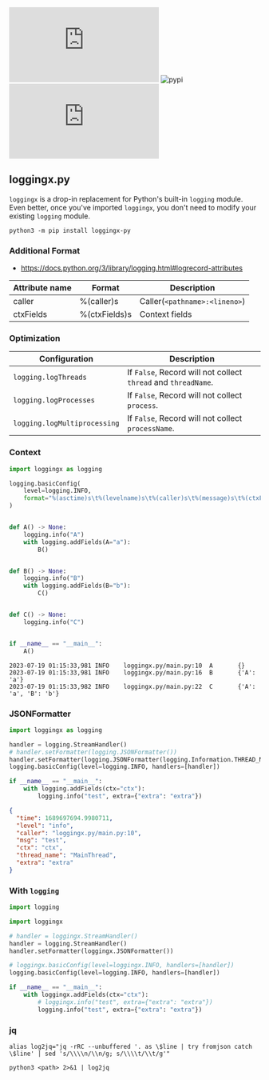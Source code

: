 ![license](https://img.shields.io/github/license/hhk7734/loggingx.py)
![pypi](https://img.shields.io/pypi/v/loggingx-py)
![language](https://img.shields.io/github/languages/top/hhk7734/loggingx.py)

## loggingx.py

`loggingx` is a drop-in replacement for Python's built-in `logging` module. Even better, once you've imported `loggingx`, you don't need to modify your existing `logging` module.

```shell
python3 -m pip install loggingx-py
```

### Additional Format

- https://docs.python.org/3/library/logging.html#logrecord-attributes

| Attribute name | Format        | Description                   |
| -------------- | ------------- | ----------------------------- |
| caller         | %(caller)s    | Caller(`<pathname>:<lineno>`) |
| ctxFields      | %(ctxFields)s | Context fields                |

### Optimization

| Configuration                | Description                                                    |
| ---------------------------- | -------------------------------------------------------------- |
| `logging.logThreads`         | If `False`, Record will not collect `thread` and `threadName`. |
| `logging.logProcesses`       | If `False`, Record will not collect `process`.                 |
| `logging.logMultiprocessing` | If `False`, Record will not collect `processName`.             |


### Context

```python
import loggingx as logging

logging.basicConfig(
    level=logging.INFO,
    format="%(asctime)s\t%(levelname)s\t%(caller)s\t%(message)s\t%(ctxFields)s",
)


def A() -> None:
    logging.info("A")
    with logging.addFields(A="a"):
        B()


def B() -> None:
    logging.info("B")
    with logging.addFields(B="b"):
        C()


def C() -> None:
    logging.info("C")


if __name__ == "__main__":
    A()
```

```shell
2023-07-19 01:15:33,981 INFO    loggingx.py/main.py:10  A       {}
2023-07-19 01:15:33,981 INFO    loggingx.py/main.py:16  B       {'A': 'a'}
2023-07-19 01:15:33,982 INFO    loggingx.py/main.py:22  C       {'A': 'a', 'B': 'b'}
```

### JSONFormatter

```python
import loggingx as logging

handler = logging.StreamHandler()
# handler.setFormatter(logging.JSONFormatter())
handler.setFormatter(logging.JSONFormatter(logging.Information.THREAD_NAME))
logging.basicConfig(level=logging.INFO, handlers=[handler])

if __name__ == "__main__":
    with logging.addFields(ctx="ctx"):
        logging.info("test", extra={"extra": "extra"})
```

```json
{
  "time": 1689697694.9980711,
  "level": "info",
  "caller": "loggingx.py/main.py:10",
  "msg": "test",
  "ctx": "ctx",
  "thread_name": "MainThread",
  "extra": "extra"
}
```

### With `logging`

```python
import logging

import loggingx

# handler = loggingx.StreamHandler()
handler = logging.StreamHandler()
handler.setFormatter(loggingx.JSONFormatter())

# loggingx.basicConfig(level=loggingx.INFO, handlers=[handler])
logging.basicConfig(level=logging.INFO, handlers=[handler])

if __name__ == "__main__":
    with loggingx.addFields(ctx="ctx"):
        # loggingx.info("test", extra={"extra": "extra"})
        logging.info("test", extra={"extra": "extra"})
```

### jq

```shell
alias log2jq="jq -rRC --unbuffered '. as \$line | try fromjson catch \$line' | sed 's/\\\\n/\\n/g; s/\\\\t/\\t/g'"
```

```shell
python3 <path> 2>&1 | log2jq
```
